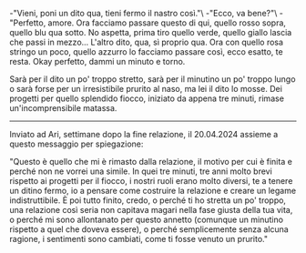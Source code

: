 -"Vieni, poni un dito qua, tieni fermo il nastro così."\\
-"Ecco, va bene?"\\
-"Perfetto, amore. Ora facciamo passare questo di qui, quello rosso sopra, quello blu qua sotto. No aspetta, prima tiro quello verde, quello giallo lascia che passi in mezzo... L'altro dito, qua, sì proprio qua. Ora con quello rosa stringo un poco, quello azzurro lo facciamo passare così, ecco esatto, te resta. Okay perfetto, dammi un minuto e torno.

Sarà per il dito un po' troppo stretto, sarà per il minutino un po' troppo lungo o sarà forse per un irresistibile prurito al naso, ma lei il dito lo mosse. Dei progetti per quello splendido fiocco, iniziato da appena tre minuti, rimase un'incomprensibile matassa.

---
Inviato ad Ari, settimane dopo la fine relazione, il 20.04.2024 assieme a questo messaggio per spiegazione:

"Questo è quello che mi è rimasto dalla relazione, il motivo per cui è finita e perché non ne vorrei una simile. In quei tre minuti, tre anni molto brevi rispetto ai progetti per il fiocco, i nostri ruoli erano molto diversi, te a tenere un ditino fermo, io a pensare come costruire la relazione e creare un legame indistruttibile. È poi tutto finito, credo, o perché ti ho stretta un po' troppo, una relazione così seria non capitava magari nella fase giusta della tua vita, o perché mi sono allontanato per questo annetto (comunque un minutino rispetto a quel che doveva essere), o perché semplicemente senza alcuna ragione, i sentimenti sono cambiati, come ti fosse venuto un prurito."